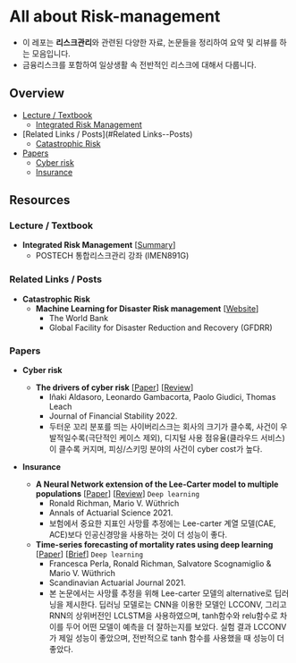 # All about Risk-management

- 이 레포는 **리스크관리**와 관련된 다양한 자료, 논문들을 정리하여 요약 및 리뷰를 하는 모음입니다.
- 금융리스크를 포함하여 일상생활 속 전반적인 리스크에 대해서 다룹니다.

## Overview

- [Lecture / Textbook](#Lecture-/-Textbook)
  - [Integrated Risk Management](Integrated-Risk-Management)
- [Related Links / Posts](#Related Links--Posts)
  - [Catastrophic Risk](#Catastrophic-Risk)
- [Papers](#Papers)
  - [Cyber risk](#Cyber-risk)
  - [Insurance](#Insurance)

## Resources

### Lecture / Textbook

- **Integrated Risk Management** [[Summary](./lectures/Integrated--Risk--Management/)]
  - POSTECH 통합리스크관리 강좌 (IMEN891G)



### Related Links / Posts

- **Catastrophic Risk** 
  - **Machine Learning for Disaster Risk management** [[Website](https://www.gfdrr.org/sites/default/files/publication/181222_WorldBank_DisasterRiskManagement_Ebook_D6.pdf)]
    - The World Bank
    - Global Facility for Disaster Reduction and Recovery (GFDRR)



### Papers

- **Cyber risk**
  - **The drivers of cyber risk** [[Paper](./papers/Aldasoro_JFS_2022.pdf)] [[Review](./review/the_drivers_of_cyber_risk.md)]
    - Iñaki Aldasoro, Leonardo Gambacorta, Paolo Giudici, Thomas Leach
    - Journal of Financial Stability 2022.
    - 두터운 꼬리 분포를 띄는 사이버리스크는 회사의 크기가 클수록, 사건이 우발적일수록(극단적인 케이스 제외), 디지털 사용 점유율(클라우드 서비스)이 클수록 커지며, 피싱/스키밍 분야의 사건이 cyber cost가 높다.



- **Insurance**
  - **A Neural Network extension of the Lee-Carter model to multiple populations** [[Paper](./papers/Richman_and_Wuthrich_AAS_2021.pdf)] [[Review](https://newindow.tistory.com/319)] `Deep learning`
    - Ronald Richman, Mario V. Wüthrich
    - Annals of Actuarial Science 2021.
    - 보험에서 중요한 지표인 사망률 추정에는 Lee-carter 계열 모델(CAE, ACE)보다 인공신경망을 사용하는 것이 더 성능이 좋다.
  - **Time-series forecasting of mortality rates using deep learning** [[Paper](./papers/Perla_et_al_SAJ_2021.pdf)] [[Brief]()] `Deep learning`
    - Francesca Perla, Ronald Richman, Salvatore Scognamiglio & Mario V. Wüthrich
    - Scandinavian Actuarial Journal 2021.
    - 본 논문에서는 사망률 추정을 위해 Lee-carter 모델의 alternative로 딥러닝을 제시한다. 딥러닝 모델로는 CNN을 이용한 모델인 LCCONV, 그리고 RNN의 상위버전인 LCLSTM을 사용하였으며, tanh함수와 relu함수로 차이를 두어 어떤 모델이 예측을 더 잘하는지를 보았다. 실험 결과 LCCONV가 제일 성능이 좋았으며, 전반적으로 tanh 함수를 사용했을 때 성능이 더 좋았다.